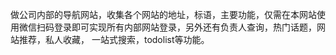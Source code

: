 做公司内部的导航网站，收集各个网站的地址，标语，主要功能，仅需在本网站使用微信扫码登录即可实现所有内部网站登录，另外还有负责人查询，热门话题，网站推荐，私人收藏， 一站式搜索，todolist等功能。